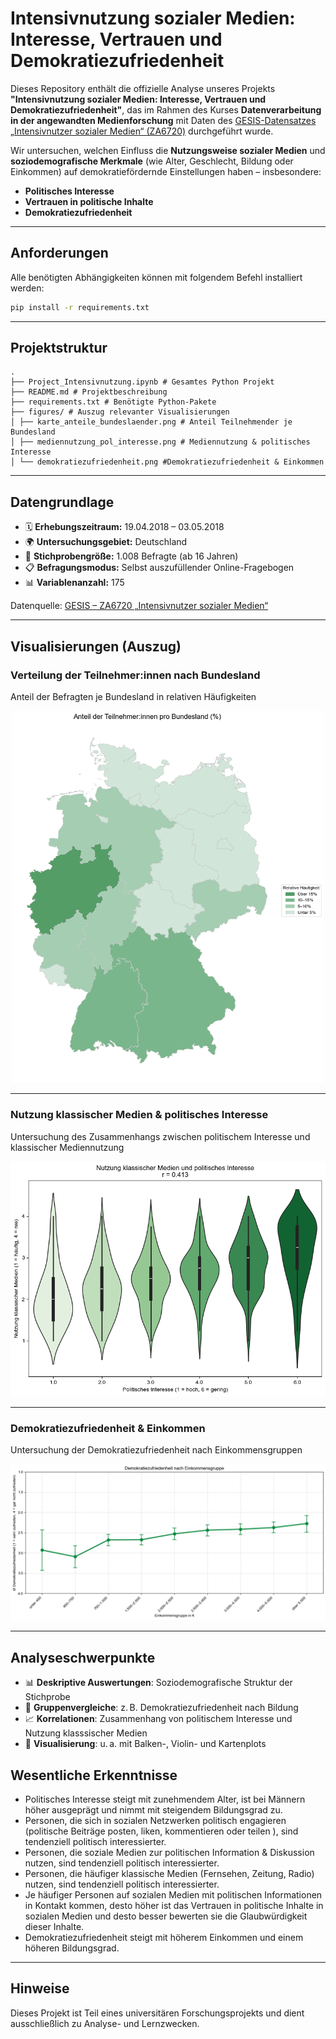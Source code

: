 # Intensivnutzung sozialer Medien: Interesse, Vertrauen und Demokratiezufriedenheit

Dieses Repository enthält die offizielle Analyse unseres Projekts **"Intensivnutzung sozialer Medien: Interesse, Vertrauen und Demokratiezufriedenheit"**, das im Rahmen des Kurses **Datenverarbeitung in der angewandten Medienforschung** mit Daten des [GESIS-Datensatzes „Intensivnutzer sozialer Medien“ (ZA6720)](https://search.gesis.org/research_data/ZA6720) durchgeführt wurde.

Wir untersuchen, welchen Einfluss die **Nutzungsweise sozialer Medien** und **soziodemografische Merkmale** (wie Alter, Geschlecht, Bildung oder Einkommen) auf demokratiefördernde Einstellungen haben – insbesondere:

- **Politisches Interesse**
- **Vertrauen in politische Inhalte**
- **Demokratiezufriedenheit**

---

## Anforderungen

Alle benötigten Abhängigkeiten können mit folgendem Befehl installiert werden:

```bash
pip install -r requirements.txt
```

---

## Projektstruktur

```
.
├── Project_Intensivnutzung.ipynb # Gesamtes Python Projekt
├── README.md # Projektbeschreibung
├── requirements.txt # Benötigte Python-Pakete
├── figures/ # Auszug relevanter Visualisierungen
│ ├── karte_anteile_bundeslaender.png # Anteil Teilnehmender je Bundesland
│ ├── mediennutzung_pol_interesse.png # Mediennutzung & politisches Interesse
│ └── demokratiezufriedenheit.png #Demokratiezufriedenheit & Einkommen
```

---

## Datengrundlage

- 🗓 **Erhebungszeitraum:** 19.04.2018 – 03.05.2018  
- 🌍 **Untersuchungsgebiet:** Deutschland  
- 👥 **Stichprobengröße:** 1.008 Befragte (ab 16 Jahren)  
- 📋 **Befragungsmodus:** Selbst auszufüllender Online-Fragebogen  
- 📊 **Variablenanzahl:** 175  

Datenquelle: [GESIS – ZA6720 „Intensivnutzer sozialer Medien“](https://search.gesis.org/research_data/ZA6720)

---
## Visualisierungen (Auszug)

### Verteilung der Teilnehmer:innen nach Bundesland

Anteil der Befragten je Bundesland in relativen Häufigkeiten

<p align="center">
  <img src="figures/karte_anteile_bundeslaender.png" width="500"/>
</p>

---

### Nutzung klassischer Medien & politisches Interesse

Untersuchung des Zusammenhangs zwischen politischem Interesse und klassischer Mediennutzung

<p align="center">
  <img src="figures/mediennutzung_pol_interesse.png" width="650"/>
</p>

---

### Demokratiezufriedenheit & Einkommen

Untersuchung der Demokratiezufriedenheit nach Einkommensgruppen

<p align="center">
  <img src="figures/demokratiezufriedenheit.png" width="650"/>
</p>

---

## Analyseschwerpunkte

- 📊 **Deskriptive Auswertungen**: Soziodemografische Struktur der Stichprobe
- 🤼 **Gruppenvergleiche**: z. B. Demokratiezufriedenheit nach Bildung
- 📈 **Korrelationen**: Zusammenhang von politischem Interesse und Nutzung klasssischer Medien
- 🎻 **Visualisierung**: u. a. mit Balken-, Violin- und Kartenplots

## Wesentliche Erkenntnisse

- Politisches Interesse steigt mit zunehmendem Alter, ist bei Männern höher ausgeprägt und nimmt mit steigendem Bildungsgrad zu.
- Personen, die sich in sozialen Netzwerken politisch engagieren (politische Beiträge posten, liken, kommentieren oder teilen ), sind tendenziell politisch interessierter.
- Personen, die soziale Medien zur politischen Information & Diskussion nutzen, sind tendenziell politisch interessierter.
- Personen, die häufiger klassische Medien (Fernsehen, Zeitung, Radio) nutzen, sind tendenziell politisch interessierter. 
- Je häufiger Personen auf sozialen Medien mit politischen Informationen in Kontakt kommen, desto höher ist das Vertrauen in politische Inhalte in sozialen Medien und desto besser bewerten sie die Glaubwürdigkeit dieser Inhalte.
- Demokratiezufriedenheit steigt mit höherem Einkommen und einem höheren Bildungsgrad.


---

## Hinweise

Dieses Projekt ist Teil eines universitären Forschungsprojekts und dient ausschließlich zu Analyse- und Lernzwecken.   
